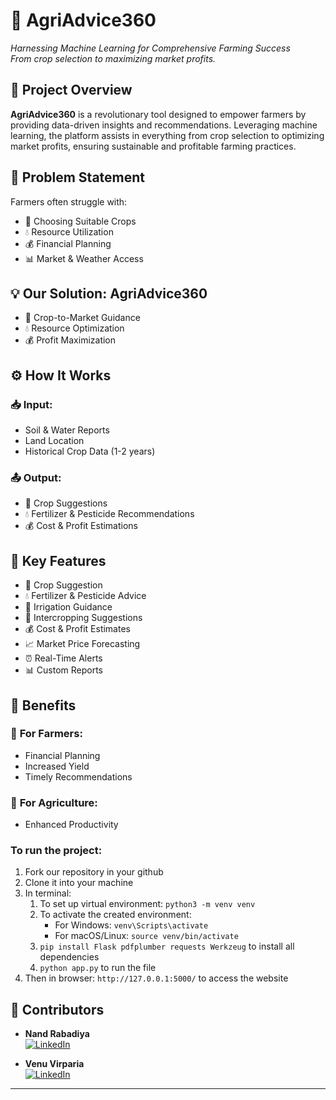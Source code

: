 
# 🌾 **AgriAdvice360**  
*Harnessing Machine Learning for Comprehensive Farming Success*  
*From crop selection to maximizing market profits.*


## 📝 **Project Overview**
**AgriAdvice360** is a revolutionary tool designed to empower farmers by providing data-driven insights and recommendations. Leveraging machine learning, the platform assists in everything from crop selection to optimizing market profits, ensuring sustainable and profitable farming practices.

## 🚜 **Problem Statement**
Farmers often struggle with:
- 🌱 Choosing Suitable Crops
- 💧 Resource Utilization
- 💰 Financial Planning 
- 📊 Market & Weather Access

## 💡 **Our Solution: AgriAdvice360**

- 🌾 Crop-to-Market Guidance
- 💧 Resource Optimization
- 💰 Profit Maximization

## ⚙️ **How It Works**

### 📥 **Input:**
- Soil & Water Reports
- Land Location
- Historical Crop Data (1-2 years)

### 📤 Output:
-  🌾 Crop Suggestions
-  💧 Fertilizer & Pesticide Recommendations
-  💰 Cost & Profit Estimations

## 🔑 **Key Features**

- 🌾 Crop Suggestion
- 💧 Fertilizer & Pesticide Advice
- 🚰 Irrigation Guidance
- 🌿 Intercropping Suggestions
- 💰 Cost & Profit Estimates
- 📈 Market Price Forecasting
- ⏰ Real-Time Alerts
- 📊 Custom Reports


## 🎯 **Benefits**

### 🌿 **For Farmers:**
- Financial Planning
- Increased Yield
- Timely Recommendations

### 🌾 **For Agriculture:**
- Enhanced Productivity

### To run the project:
1. Fork our repository in your github
2. Clone it into your machine
3. In terminal:
    1. To set up virtual environment: `python3 -m venv venv`
    2. To activate the created environment:
       - For Windows: `venv\Scripts\activate`
       - For macOS/Linux: `source venv/bin/activate`
    4. `pip install Flask pdfplumber requests Werkzeug` to install all dependencies
    5. `python app.py` to run the file
5. Then in browser: `http://127.0.0.1:5000/` to access the website 


## 🤝 **Contributors**

- **Nand Rabadiya**  
  [![LinkedIn](https://img.shields.io/badge/LinkedIn-Nand--Rabadiya-blue)](https://www.linkedin.com/in/nand-rabadiya?utm_source=share&utm_campaign=share_via&utm_content=profile&utm_medium=android_app)
  
- **Venu Virparia**  
  [![LinkedIn](https://img.shields.io/badge/LinkedIn-Venu--Virparia-blue)](https://www.linkedin.com/in/venu-virparia/)

---
